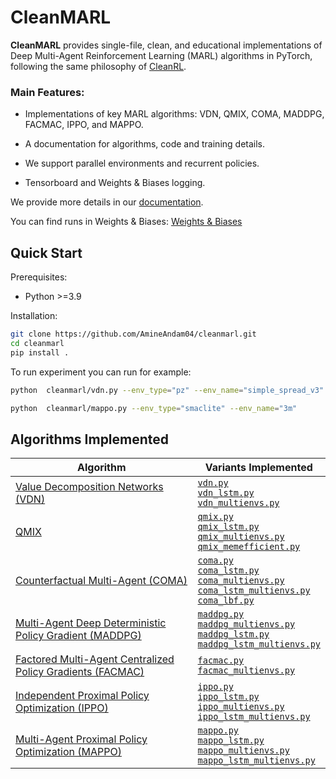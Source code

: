 # CleanMARL

**CleanMARL** provides single-file, clean, and educational implementations of Deep Multi-Agent Reinforcement Learning (MARL) algorithms in PyTorch, following the same philosophy of [CleanRL](https://github.com/vwxyzjn/cleanrl).

### Main Features:
* Implementations of key MARL algorithms: VDN, QMIX, COMA, MADDPG, FACMAC, IPPO, and MAPPO.

* A documentation for algorithms, code and training details.

* We support parallel environments and recurrent policies.

* Tensorboard and Weights & Biases logging.

We provide more details in our [documentation](https://cleanmarl-docs.readthedocs.io/en/latest/).

You can find runs in Weights & Biases: [Weights & Biases](https://api.wandb.ai/links/andamamine-cleanmarl/b6a74ca6)
## Quick Start

Prerequisites:

* Python >=3.9

Installation:

```bash
git clone https://github.com/AmineAndam04/cleanmarl.git
cd cleanmarl
pip install .
```

To run experiment you can run for example:

```bash
python  cleanmarl/vdn.py --env_type="pz" --env_name="simple_spread_v3" --env_family="mpe" --use_wnb --wnb_project="cleanmarl-test" --wnb_entity="cleanmarl-test" --total_timesteps=1000000

python  cleanmarl/mappo.py --env_type="smaclite" --env_name="3m" 
```

## Algorithms Implemented

| Algorithm | Variants Implemented |
|------------|----------------------|
| [Value Decomposition Networks (VDN)](https://arxiv.org/abs/1706.05296) | [`vdn.py`](https://github.com/AmineAndam04/cleanmarl/blob/main/cleanmarl/vdn.py) <br>  [`vdn_lstm.py`](https://github.com/AmineAndam04/cleanmarl/blob/main/cleanmarl/vdn_lstm.py) <br>  [`vdn_multienvs.py`](https://github.com/AmineAndam04/cleanmarl/blob/main/cleanmarl/vdn_multienvs.py)|
| [QMIX](https://arxiv.org/abs/1803.11485) | [`qmix.py`](https://github.com/AmineAndam04/cleanmarl/blob/main/cleanmarl/qmix.py) <br> [`qmix_lstm.py`](https://github.com/AmineAndam04/cleanmarl/blob/main/cleanmarl/qmix_lstm.py) <br> [`qmix_multienvs.py`](https://github.com/AmineAndam04/cleanmarl/blob/main/cleanmarl/qmix_multienvs.py) <br>  [`qmix_memefficient.py`](https://github.com/AmineAndam04/cleanmarl/blob/main/cleanmarl/qmix_memefficient.py) |
| [Counterfactual Multi-Agent (COMA)](https://arxiv.org/abs/1705.08926) | [`coma.py`](https://github.com/AmineAndam04/cleanmarl/blob/main/cleanmarl/coma.py)  <br> [`coma_lstm.py`](https://github.com/AmineAndam04/cleanmarl/blob/main/cleanmarl/coma_lstm.py) <br> [`coma_multienvs.py`](https://github.com/AmineAndam04/cleanmarl/blob/main/cleanmarl/coma_multienvs.py) <br> [`coma_lstm_multienvs.py`](https://github.com/AmineAndam04/cleanmarl/blob/main/cleanmarl/coma_lstm_multienvs.py) <br>  [`coma_lbf.py`](https://github.com/AmineAndam04/cleanmarl/blob/main/cleanmarl/coma_lbf.py) |
| [Multi-Agent Deep Deterministic Policy Gradient (MADDPG)](https://arxiv.org/abs/1706.02275) | [`maddpg.py`](https://github.com/AmineAndam04/cleanmarl/blob/main/cleanmarl/maddpg.py) <br> [`maddpg_multienvs.py`](https://github.com/AmineAndam04/cleanmarl/blob/main/cleanmarl/maddpg_multienvs.py) <br> [`maddpg_lstm.py`](https://github.com/AmineAndam04/cleanmarl/blob/main/cleanmarl/maddpg_lstm.py) <br> [`maddpg_lstm_multienvs.py`](https://github.com/AmineAndam04/cleanmarl/blob/main/cleanmarl/maddpg_lstm_multienvs.py) |
| [Factored Multi-Agent Centralized Policy Gradients (FACMAC)](https://arxiv.org/abs/2003.06709) | [`facmac.py`](https://github.com/AmineAndam04/cleanmarl/blob/main/cleanmarl/facmac.py) <br> [`facmac_multienvs.py`](https://github.com/AmineAndam04/cleanmarl/blob/main/cleanmarl/facmac_multienvs.py)|
| [Independent Proximal Policy Optimization (IPPO)](https://arxiv.org/abs/2011.09533) | [`ippo.py`](https://github.com/AmineAndam04/cleanmarl/blob/main/cleanmarl/ippo.py) <br> [`ippo_lstm.py`](https://github.com/AmineAndam04/cleanmarl/blob/main/cleanmarl/ippo_lstm.py) <br> [`ippo_multienvs.py`](https://github.com/AmineAndam04/cleanmarl/blob/main/cleanmarl/ippo_multienvs.py) <br> [`ippo_lstm_multienvs.py`](https://github.com/AmineAndam04/cleanmarl/blob/main/cleanmarl/ippo_lstm_multienvs.py) |
|  [Multi-Agent Proximal Policy Optimization (MAPPO)](https://arxiv.org/abs/2103.01955) | [`mappo.py`](https://github.com/AmineAndam04/cleanmarl/blob/main/cleanmarl/mappo.py) <br> [`mappo_lstm.py`](https://github.com/AmineAndam04/cleanmarl/blob/main/cleanmarl/mappo_lstm.py) <br> [`mappo_multienvs.py`](https://github.com/AmineAndam04/cleanmarl/blob/main/cleanmarl/mappo_multienvs.py) <br> [`mappo_lstm_multienvs.py`](https://github.com/AmineAndam04/cleanmarl/blob/main/cleanmarl/mappo_lstm_multienvs.py) |

